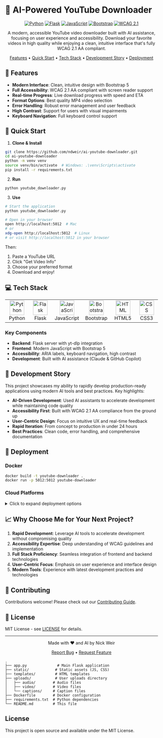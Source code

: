 # 🎥 AI-Powered YouTube Downloader

<div align="center">

[![Python](https://img.shields.io/badge/Python-3776AB?style=for-the-badge&logo=python&logoColor=white)](https://www.python.org/)
[![Flask](https://img.shields.io/badge/Flask-000000?style=for-the-badge&logo=flask&logoColor=white)](https://flask.palletsprojects.com/)
[![JavaScript](https://img.shields.io/badge/JavaScript-F7DF1E?style=for-the-badge&logo=javascript&logoColor=black)](https://developer.mozilla.org/en-US/docs/Web/JavaScript)
[![Bootstrap](https://img.shields.io/badge/Bootstrap-7952B3?style=for-the-badge&logo=bootstrap&logoColor=white)](https://getbootstrap.com/)
[![WCAG 2.1](https://img.shields.io/badge/WCAG-2.1_AA-00A98F?style=for-the-badge)](https://www.w3.org/WAI/WCAG21/quickref/)

A modern, accessible YouTube video downloader built with AI assistance, focusing on user experience and accessibility. Download your favorite videos in high quality while enjoying a clean, intuitive interface that's fully WCAG 2.1 AA compliant.

[Features](#features) • [Quick Start](#quick-start) • [Tech Stack](#tech-stack) • [Development Story](#development-story) • [Deployment](#deployment)

</div>

## 🌟 Features

- **Modern Interface**: Clean, intuitive design with Bootstrap 5
- **Full Accessibility**: WCAG 2.1 AA compliant with screen reader support
- **Real-time Progress**: Live download progress with speed and ETA
- **Format Options**: Best quality MP4 video selection
- **Error Handling**: Robust error management and user feedback
- **High Contrast**: Support for users with visual impairments
- **Keyboard Navigation**: Full keyboard control support

## 🚀 Quick Start

1. **Clone & Install**
```bash
git clone https://github.com/ndweir/ai-youtube-downloader.git
cd ai-youtube-downloader
python -m venv venv
source venv/bin/activate  # Windows: .\venv\Scripts\activate
pip install -r requirements.txt
```

2. **Run**
```bash
python youtube_downloader.py
```

3. **Use**
```bash
# Start the application
python youtube_downloader.py

# Open in your browser
open http://localhost:5012  # Mac
# or
xdg-open http://localhost:5012  # Linux
# or visit http://localhost:5012 in your browser
```

Then:
1. Paste a YouTube URL
2. Click "Get Video Info"
3. Choose your preferred format
4. Download and enjoy!

## 💻 Tech Stack

<div align="center">
<table>
<tr>
<td align="center" width="96">
<img src="https://skillicons.dev/icons?i=python" width="48" height="48" alt="Python" />
<br>Python
</td>
<td align="center" width="96">
<img src="https://skillicons.dev/icons?i=flask" width="48" height="48" alt="Flask" />
<br>Flask
</td>
<td align="center" width="96">
<img src="https://skillicons.dev/icons?i=js" width="48" height="48" alt="JavaScript" />
<br>JavaScript
</td>
<td align="center" width="96">
<img src="https://skillicons.dev/icons?i=bootstrap" width="48" height="48" alt="Bootstrap" />
<br>Bootstrap
</td>
<td align="center" width="96">
<img src="https://skillicons.dev/icons?i=html" width="48" height="48" alt="HTML" />
<br>HTML5
</td>
<td align="center" width="96">
<img src="https://skillicons.dev/icons?i=css" width="48" height="48" alt="CSS" />
<br>CSS3
</td>
</tr>
</table>
</div>

### Key Components

- **Backend**: Flask server with yt-dlp integration
- **Frontend**: Modern JavaScript with Bootstrap 5
- **Accessibility**: ARIA labels, keyboard navigation, high contrast
- **Development**: Built with AI assistance (Claude & GitHub Copilot)

## 🎯 Development Story

This project showcases my ability to rapidly develop production-ready applications using modern AI tools and best practices. Key highlights:

- **AI-Driven Development**: Used AI assistants to accelerate development while maintaining code quality
- **Accessibility First**: Built with WCAG 2.1 AA compliance from the ground up
- **User-Centric Design**: Focus on intuitive UX and real-time feedback
- **Rapid Iteration**: From concept to production in under 24 hours
- **Best Practices**: Clean code, error handling, and comprehensive documentation

## 🚢 Deployment

### Docker
```bash
docker build -t youtube-downloader .
docker run -p 5012:5012 youtube-downloader
```

### Cloud Platforms

<details>
<summary>Click to expand deployment options</summary>

#### Heroku
```bash
heroku create
git push heroku main
```

#### Google Cloud Run
```bash
gcloud builds submit --tag gcr.io/PROJECT_ID/youtube-downloader
gcloud run deploy --image gcr.io/PROJECT_ID/youtube-downloader
```

</details>

## 📈 Why Choose Me for Your Next Project?

1. **Rapid Development**: Leverage AI tools to accelerate development without compromising quality
2. **Accessibility Expertise**: Deep understanding of WCAG guidelines and implementation
3. **Full Stack Proficiency**: Seamless integration of frontend and backend technologies
4. **User-Centric Focus**: Emphasis on user experience and interface design
5. **Modern Tools**: Experience with latest development practices and technologies

## 🤝 Contributing

Contributions welcome! Please check out our [Contributing Guide](CONTRIBUTING.md).

## 📝 License

MIT License - see [LICENSE](LICENSE) for details.

---

<div align="center">

Made with ❤️ and AI by Nick Weir

[Report Bug](https://github.com/ndweir/ai-youtube-downloader/issues) • [Request Feature](https://github.com/ndweir/ai-youtube-downloader/issues)

</div>

```
.
├── app.py              # Main Flask application
├── static/            # Static assets (JS, CSS)
├── templates/         # HTML templates
├── uploads/           # User uploads directory
│   ├── audio/        # Audio files
│   ├── video/        # Video files
│   └── captions/     # Caption files
├── Dockerfile        # Docker configuration
├── requirements.txt  # Python dependencies
└── README.md         # This file
```

## License

This project is open source and available under the MIT License.

